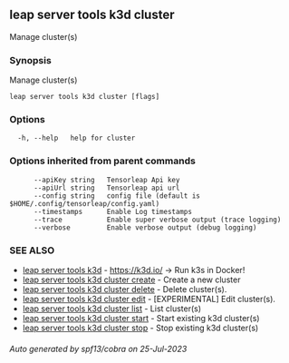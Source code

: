 ## leap server tools k3d cluster

Manage cluster(s)

### Synopsis

Manage cluster(s)

```
leap server tools k3d cluster [flags]
```

### Options

```
  -h, --help   help for cluster
```

### Options inherited from parent commands

```
      --apiKey string   Tensorleap Api key
      --apiUrl string   Tensorleap api url
      --config string   config file (default is $HOME/.config/tensorleap/config.yaml)
      --timestamps      Enable Log timestamps
      --trace           Enable super verbose output (trace logging)
      --verbose         Enable verbose output (debug logging)
```

### SEE ALSO

* [leap server tools k3d](leap_server_tools_k3d.md)	 - https://k3d.io/ -> Run k3s in Docker!
* [leap server tools k3d cluster create](leap_server_tools_k3d_cluster_create.md)	 - Create a new cluster
* [leap server tools k3d cluster delete](leap_server_tools_k3d_cluster_delete.md)	 - Delete cluster(s).
* [leap server tools k3d cluster edit](leap_server_tools_k3d_cluster_edit.md)	 - [EXPERIMENTAL] Edit cluster(s).
* [leap server tools k3d cluster list](leap_server_tools_k3d_cluster_list.md)	 - List cluster(s)
* [leap server tools k3d cluster start](leap_server_tools_k3d_cluster_start.md)	 - Start existing k3d cluster(s)
* [leap server tools k3d cluster stop](leap_server_tools_k3d_cluster_stop.md)	 - Stop existing k3d cluster(s)

###### Auto generated by spf13/cobra on 25-Jul-2023
